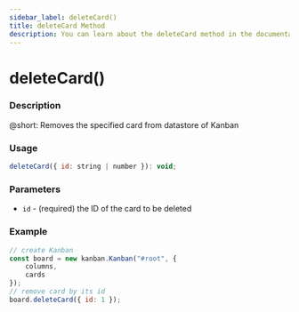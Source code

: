 ```yaml
---
sidebar_label: deleteCard()
title: deleteCard Method
description: You can learn about the deleteCard method in the documentation of the DHTMLX JavaScript Kanban library. Browse developer guides and API reference, try out code examples and live demos, and download a free 30-day evaluation version of DHTMLX Kanban.
---
```


# deleteCard()

### Description

@short: Removes the specified card from datastore of Kanban

### Usage

~~~jsx {}
deleteCard({ id: string | number }): void;
~~~

### Parameters

- `id` - (required) the ID of the card to be deleted 

### Example

~~~jsx {7}
// create Kanban
const board = new kanban.Kanban("#root", {
    columns,
    cards
});
// remove card by its id
board.deleteCard({ id: 1 });
~~~
